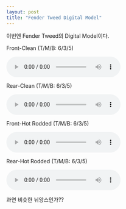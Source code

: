 ```yaml
---
layout: post
title: "Fender Tweed Digital Model"
---
```



이번엔 Fender Tweed의 Digital Model이다.




Front-Clean (T/M/B: 6/3/5)

<audio src="/assets/images/42fb7e3cb1a111afc9442cacb9ddd0f6.mp3" controls preload></audio>





Rear-Clean (T/M/B: 6/3/5)

<audio src="/assets/images/e40d7b39adcf397ea535ec6a442af613.mp3" controls preload></audio>







Front-Hot Rodded (T/M/B: 6/3/5)

<audio src="/assets/images/63f593572263500bf7f06bb369969599.mp3" controls preload></audio>





Rear-Hot Rodded (T/M/B: 6/3/5)

<audio src="/assets/images/1b0f6ed7f8a895b61ed8b5cdde7f5f86.mp3" controls preload></audio>





과연 비슷한 뉘앙스인가??


